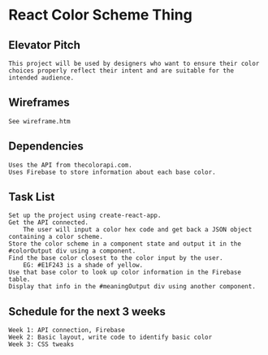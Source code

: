 # React Color Scheme Thing

## Elevator Pitch
	This project will be used by designers who want to ensure their color choices properly reflect their intent and are suitable for the intended audience.

## Wireframes
	See wireframe.htm

## Dependencies
	Uses the API from thecolorapi.com.
	Uses Firebase to store information about each base color.

## Task List
	Set up the project using create-react-app.
	Get the API connected.
		The user will input a color hex code and get back a JSON object containing a color scheme.
	Store the color scheme in a component state and output it in the #colorOutput div using a component.
	Find the base color closest to the color input by the user.
		EG: #E1F243 is a shade of yellow.
	Use that base color to look up color information in the Firebase table.
	Display that info in the #meaningOutput div using another component.
## Schedule for the next 3 weeks
	Week 1: API connection, Firebase 
	Week 2: Basic layout, write code to identify basic color
	Week 3: CSS tweaks